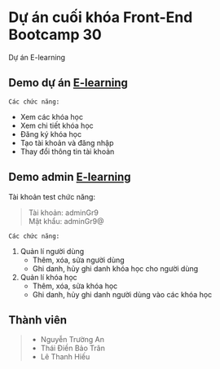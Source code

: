 # Dự án cuối khóa Front-End Bootcamp 30

Dự án E-learning

## Demo dự án [E-learning](https://elearning-green.vercel.app)

`Các chức năng:`

- Xem các khóa học
- Xem chi tiết khóa học
- Đăng ký khóa học
- Tạo tài khoản và đăng nhập
- Thay đổi thông tin tài khoản

## Demo admin [E-learning](https://elearning-green.vercel.app/admin)
Tài khoản test chức năng: 
>Tài khoản: adminGr9\
Mật khẩu: adminGr9@

`Các chức năng:`
1. Quản lí người dùng
   - Thêm, xóa, sửa người dùng
   - Ghi danh, hủy ghi danh khóa học cho người dùng
2. Quản lí khóa học
   - Thêm, xóa, sửa khóa học
   - Ghi danh, hủy ghi danh người dùng vào các khóa học


## Thành viên
>- Nguyễn Trường An
>- Thái Điền Bảo Trân
>- Lê Thanh Hiếu
